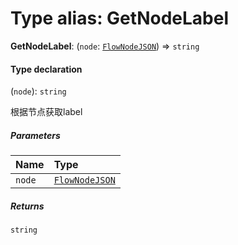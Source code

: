 # Type alias: GetNodeLabel

**GetNodeLabel**: (`node`: [`FlowNodeJSON`](/en/auto-docs/free-layout-editor/interfaces/FlowNodeJSON.md)) => `string`

#### Type declaration

(`node`): `string`

根据节点获取label

##### Parameters

| Name | Type |
| :------ | :------ |
| `node` | [`FlowNodeJSON`](/en/auto-docs/free-layout-editor/interfaces/FlowNodeJSON.md) |

##### Returns

`string`
